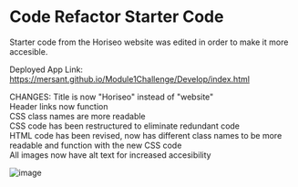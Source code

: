# Code Refactor Starter Code
Starter code from the Horiseo website was edited in order to make it more accesible.

Deployed App Link: https://mersant.github.io/Module1Challenge/Develop/index.html

CHANGES:
    Title is now "Horiseo" instead of "website"  
    Header links now function  
    CSS class names are more readable  
    CSS code has been restructured to eliminate redundant code  
    HTML code has been revised, now has different class names to be more readable and function with the new CSS code  
    All images now have alt text for increased accesibility  
    

![image](https://user-images.githubusercontent.com/102173297/181665513-50422df9-eaca-4102-be1c-0376be0743a3.png)



    
